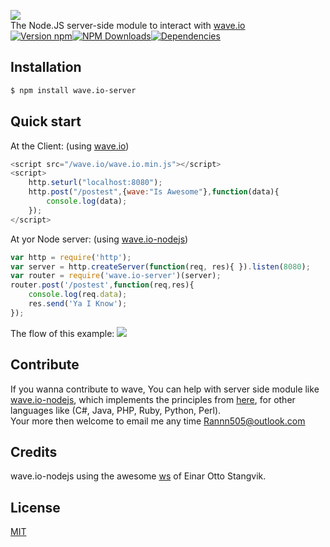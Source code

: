 [<img src="https://raw.githubusercontent.com/rannn505/wave.io/master/assets/wave.io.png">](https://github.com/rannn505/wave.io)<br/>
The Node.JS server-side module to interact with [wave.io](https://github.com/rannn505/wave.io)<br/>
[![Version npm](https://img.shields.io/npm/v/wave.io-server.svg?style=flat-square)](https://www.npmjs.com/package/wave.io-server)[![NPM Downloads](https://img.shields.io/npm/dt/wave.io-server.svg?style=flat-square)](https://www.npmjs.com/package/wave.io-server)[![Dependencies](https://img.shields.io/david/rannn505/wave.io-server.svg?style=flat-square)](https://david-dm.org/rannn505/wave.io-server)

## Installation

```bash
$ npm install wave.io-server
```

## Quick start

At the Client: (using [wave.io](https://github.com/rannn505/wave.io))
```javascript
<script src="/wave.io/wave.io.min.js"></script>
<script>
    http.seturl("localhost:8080");   
    http.post("/postest",{wave:"Is Awesome"},function(data){
        console.log(data);
    });
</script>
```
At yor Node server: (using [wave.io-nodejs](https://github.com/rannn505/wave.io-nodejs)) 
```javascript
var http = require('http');
var server = http.createServer(function(req, res){ }).listen(8080);
var router = require('wave.io-server')(server);
router.post('/postest',function(req,res){
    console.log(req.data);
    res.send('Ya I Know');
});
```
The flow of this example:
<img src="https://raw.githubusercontent.com/rannn505/wave.io/master/assets/wave.io sequence diagram.png">

## Contribute

If you wanna contribute to wave, You can help with server side module like [wave.io-nodejs](https://github.com/rannn505/wave.io-nodejs),
which implements the principles from [here](https://github.com/rannn505/wave.io#Principals), for other languages like (C#, Java, PHP, Ruby, Python, Perl).<br/>
Your more then welcome to email me any time <Rannn505@outlook.com>

## Credits

wave.io-nodejs using the awesome [ws](https://github.com/websockets/ws) of Einar Otto Stangvik.


## License

  [MIT](LICENSE)

